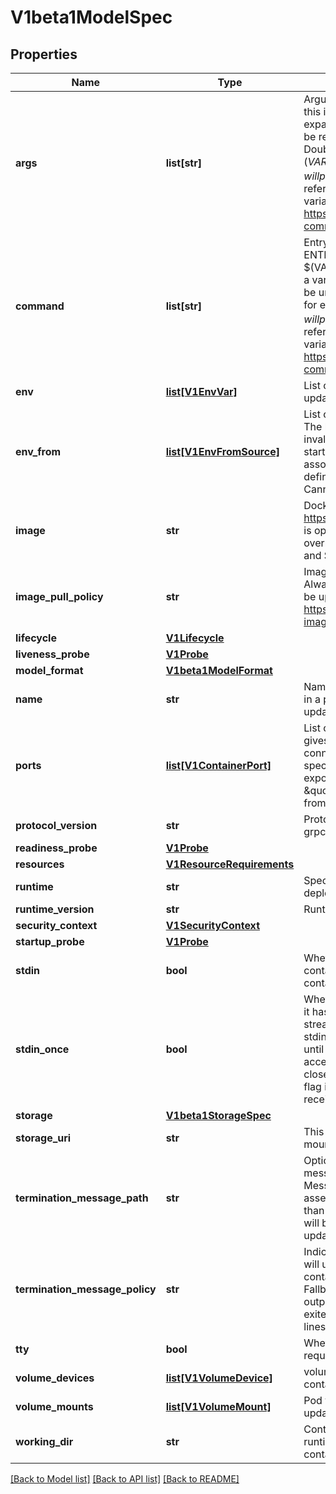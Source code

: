 # V1beta1ModelSpec

## Properties
Name | Type | Description | Notes
------------ | ------------- | ------------- | -------------
**args** | **list[str]** | Arguments to the entrypoint. The docker image&#39;s CMD is used if this is not provided. Variable references $(VAR_NAME) are expanded using the container&#39;s environment. If a variable cannot be resolved, the reference in the input string will be unchanged. Double $$ are reduced to a single $, which allows for escaping the $(VAR_NAME) syntax: i.e. \&quot;$$(VAR_NAME)\&quot; will produce the string literal \&quot;$(VAR_NAME)\&quot;. Escaped references will never be expanded, regardless of whether the variable exists or not. Cannot be updated. More info: https://kubernetes.io/docs/tasks/inject-data-application/define-command-argument-container/#running-a-command-in-a-shell | [optional] 
**command** | **list[str]** | Entrypoint array. Not executed within a shell. The docker image&#39;s ENTRYPOINT is used if this is not provided. Variable references $(VAR_NAME) are expanded using the container&#39;s environment. If a variable cannot be resolved, the reference in the input string will be unchanged. Double $$ are reduced to a single $, which allows for escaping the $(VAR_NAME) syntax: i.e. \&quot;$$(VAR_NAME)\&quot; will produce the string literal \&quot;$(VAR_NAME)\&quot;. Escaped references will never be expanded, regardless of whether the variable exists or not. Cannot be updated. More info: https://kubernetes.io/docs/tasks/inject-data-application/define-command-argument-container/#running-a-command-in-a-shell | [optional] 
**env** | [**list[V1EnvVar]**](https://github.com/kubernetes-client/python/blob/master/kubernetes/docs/V1EnvVar.md) | List of environment variables to set in the container. Cannot be updated. | [optional] 
**env_from** | [**list[V1EnvFromSource]**](https://github.com/kubernetes-client/python/blob/master/kubernetes/docs/V1EnvFromSource.md) | List of sources to populate environment variables in the container. The keys defined within a source must be a C_IDENTIFIER. All invalid keys will be reported as an event when the container is starting. When a key exists in multiple sources, the value associated with the last source will take precedence. Values defined by an Env with a duplicate key will take precedence. Cannot be updated. | [optional] 
**image** | **str** | Docker image name. More info: https://kubernetes.io/docs/concepts/containers/images This field is optional to allow higher level config management to default or override container images in workload controllers like Deployments and StatefulSets. | [optional] 
**image_pull_policy** | **str** | Image pull policy. One of Always, Never, IfNotPresent. Defaults to Always if :latest tag is specified, or IfNotPresent otherwise. Cannot be updated. More info: https://kubernetes.io/docs/concepts/containers/images#updating-images | [optional] 
**lifecycle** | [**V1Lifecycle**](https://github.com/kubernetes-client/python/blob/master/kubernetes/docs/V1Lifecycle.md) |  | [optional] 
**liveness_probe** | [**V1Probe**](https://github.com/kubernetes-client/python/blob/master/kubernetes/docs/V1Probe.md) |  | [optional] 
**model_format** | [**V1beta1ModelFormat**](V1beta1ModelFormat.md) |  | 
**name** | **str** | Name of the container specified as a DNS_LABEL. Each container in a pod must have a unique name (DNS_LABEL). Cannot be updated. | [optional] [default to '']
**ports** | [**list[V1ContainerPort]**](https://github.com/kubernetes-client/python/blob/master/kubernetes/docs/V1ContainerPort.md) | List of ports to expose from the container. Exposing a port here gives the system additional information about the network connections a container uses, but is primarily informational. Not specifying a port here DOES NOT prevent that port from being exposed. Any port which is listening on the default \&quot;0.0.0.0\&quot; address inside a container will be accessible from the network. Cannot be updated. | [optional] 
**protocol_version** | **str** | Protocol version to use by the predictor (i.e. v1 or v2 or grpc-v1 or grpc-v2) | [optional] 
**readiness_probe** | [**V1Probe**](https://github.com/kubernetes-client/python/blob/master/kubernetes/docs/V1Probe.md) |  | [optional] 
**resources** | [**V1ResourceRequirements**](https://github.com/kubernetes-client/python/blob/master/kubernetes/docs/V1ResourceRequirements.md) |  | [optional] 
**runtime** | **str** | Specific ClusterServingRuntime/ServingRuntime name to use for deployment. | [optional] 
**runtime_version** | **str** | Runtime version of the predictor docker image | [optional] 
**security_context** | [**V1SecurityContext**](https://github.com/kubernetes-client/python/blob/master/kubernetes/docs/V1SecurityContext.md) |  | [optional] 
**startup_probe** | [**V1Probe**](https://github.com/kubernetes-client/python/blob/master/kubernetes/docs/V1Probe.md) |  | [optional] 
**stdin** | **bool** | Whether this container should allocate a buffer for stdin in the container runtime. If this is not set, reads from stdin in the container will always result in EOF. Default is false. | [optional] 
**stdin_once** | **bool** | Whether the container runtime should close the stdin channel after it has been opened by a single attach. When stdin is true the stdin stream will remain open across multiple attach sessions. If stdinOnce is set to true, stdin is opened on container start, is empty until the first client attaches to stdin, and then remains open and accepts data until the client disconnects, at which time stdin is closed and remains closed until the container is restarted. If this flag is false, a container processes that reads from stdin will never receive an EOF. Default is false | [optional] 
**storage** | [**V1beta1StorageSpec**](V1beta1StorageSpec.md) |  | [optional] 
**storage_uri** | **str** | This field points to the location of the trained model which is mounted onto the pod. | [optional] 
**termination_message_path** | **str** | Optional: Path at which the file to which the container&#39;s termination message will be written is mounted into the container&#39;s filesystem. Message written is intended to be brief final status, such as an assertion failure message. Will be truncated by the node if greater than 4096 bytes. The total message length across all containers will be limited to 12kb. Defaults to /dev/termination-log. Cannot be updated. | [optional] 
**termination_message_policy** | **str** | Indicate how the termination message should be populated. File will use the contents of terminationMessagePath to populate the container status message on both success and failure. FallbackToLogsOnError will use the last chunk of container log output if the termination message file is empty and the container exited with an error. The log output is limited to 2048 bytes or 80 lines, whichever is smaller. Defaults to File. Cannot be updated. | [optional] 
**tty** | **bool** | Whether this container should allocate a TTY for itself, also requires &#39;stdin&#39; to be true. Default is false. | [optional] 
**volume_devices** | [**list[V1VolumeDevice]**](https://github.com/kubernetes-client/python/blob/master/kubernetes/docs/V1VolumeDevice.md) | volumeDevices is the list of block devices to be used by the container. | [optional] 
**volume_mounts** | [**list[V1VolumeMount]**](https://github.com/kubernetes-client/python/blob/master/kubernetes/docs/V1VolumeMount.md) | Pod volumes to mount into the container&#39;s filesystem. Cannot be updated. | [optional] 
**working_dir** | **str** | Container&#39;s working directory. If not specified, the container runtime&#39;s default will be used, which might be configured in the container image. Cannot be updated. | [optional] 

[[Back to Model list]](../sdk_doc.md#documentation-for-models) [[Back to API list]](../sdk_doc.md#documentation-for-api-endpoints) [[Back to README]](../sdk_doc.md)


